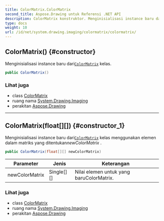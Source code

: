 ```yaml
---
title: ColorMatrix.ColorMatrix
second_title: Aspose.Drawing untuk Referensi .NET API
description: ColorMatrix konstruktor. Menginisialisasi instance baru dariColorMatrix kelas.
type: docs
weight: 10
url: /id/net/system.drawing.imaging/colormatrix/colormatrix/
---
```

## ColorMatrix() {#constructor}

Menginisialisasi instance baru dari[`ColorMatrix`](../) kelas.

```csharp
public ColorMatrix()
```

### Lihat juga

* class [ColorMatrix](../)
* ruang nama [System.Drawing.Imaging](../../colormatrix/)
* perakitan [Aspose.Drawing](../../../)

---

## ColorMatrix(float[][]) {#constructor_1}

Menginisialisasi instance baru dari[`ColorMatrix`](../) kelas menggunakan elemen dalam matriks yang ditentukan*newColorMatrix* .

```csharp
public ColorMatrix(float[][] newColorMatrix)
```

| Parameter | Jenis | Keterangan |
| --- | --- | --- |
| newColorMatrix | Single[][] | Nilai elemen untuk yang baruColorMatrix. |

### Lihat juga

* class [ColorMatrix](../)
* ruang nama [System.Drawing.Imaging](../../colormatrix/)
* perakitan [Aspose.Drawing](../../../)


